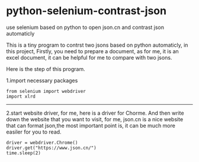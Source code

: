 # python-selenium-contrast-json
use selenium based on python to open json.cn and contrast json automaticly

This is a tiny program to contrst two jsons based on python automaticly, in this project, 
Firstly, you need to prepare a document, as for me, it is an excel document, it can be helpful for me to compare with two jsons.
 
Here is the step of this program.

1.import necessary packages
```
from selenium import webdriver
import xlrd
```
---
 
2.start website driver, for me, here is a driver for Chorme. And then write down the website that you want to visit, for me, json.cn is a nice website that can format json,the most important point is, it can be much more easiler for you to read. 
```
driver = webdriver.Chrome()
driver.get("https://www.json.cn/")
time.sleep(2)
```
